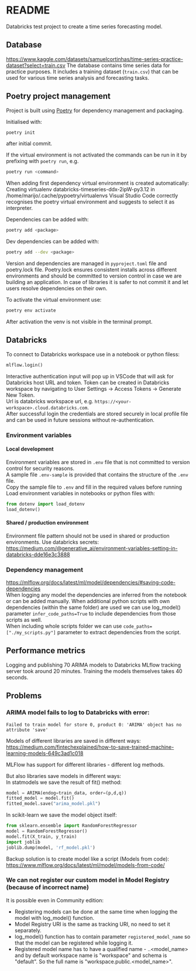 # README
Databricks test project to create a time series forecasting model.

## Database
https://www.kaggle.com/datasets/samuelcortinhas/time-series-practice-dataset?select=train.csv
The database contains time series data for practice purposes. It includes a training dataset (`train.csv`) that can be used for various time series analysis and forecasting tasks.

## Poetry project management
Project is built using [Poetry](https://python-poetry.org/) for dependency management and packaging.

Initialised with:
```bash
poetry init
```
after initial commit.

If the virtual environment is not activated the commands can be run in it by prefixing with `poetry run`, e.g.
```bash
poetry run <command>
```
When adding first dependency virtual environment is created automatically:
Creating virtualenv databricks-timeseries-ddx-2ipW-py3.12 in /home/marijo/.cache/pypoetry/virtualenvs
Visual Studio Code correctly recognises the poetry virtual environment and suggests to select it as interpreter.

Dependencies can be added with:
```bash
poetry add <package>
```
Dev dependencies can be added with:
```bash
poetry add --dev <package>
```

Version and dependencies are managed in `pyproject.toml` file and poetry.lock file. Poetry.lock ensures consistent installs across different environments and should be committed to version control in case we are building an application. In case of libraries it is safer to not commit it and let users resolve dependencies on their own.

To activate the virtual environment use:
```bash
poetry env activate
```
After activation the venv is not visible in the terminal prompt.

## Databricks
To connect to Databricks workspace use in a notebook or python filess:
```python
mlflow.login()
```
Interactive authentication input will pop up in VSCode that will ask for Databricks host URL and token.
Token can be created in Databricks workspace by navigating to User Settings -> Access Tokens -> Generate New Token.  
Url is databricks workspace url, e.g. `https://<your-workspace>.cloud.databricks.com`.  
After successful login the credentials are stored securely in local profile file and can be used in future sessions without re-authentication.

### Environment variables
#### Local development
Environment variables are stored in `.env` file that is not committed to version control for security reasons.  
A sample file `.env-sample` is provided that contains the structure of the `.env` file.  
Copy the sample file to `.env` and fill in the required values before running
Load environment variables in notebooks or python files with:
```python
from dotenv import load_dotenv
load_dotenv()
```
#### Shared / production environment
Environment file pattern should not be used in shared or production environments. Use databricks secrets:  
https://medium.com/@generative_ai/environment-variables-setting-in-databricks-dde16e3c3888

### Dependency management
https://mlflow.org/docs/latest/ml/model/dependencies/#saving-code-dependencies  
When logging any model the dependencies are inferred from the notebook or can be added manually. When additional python scripts with own dependencies (within the same folder) are used we can use log_model() parameter `infer_code_paths=True` to include dependencies from those scripts as well.  
When including whole scripts folder we can use `code_paths=["./my_scripts.py"]` parameter to extract dependencies from the script.

## Performance metrics
Logging and publishing 70 ARIMA models to Databricks MLflow tracking server took around 20 minutes. Training the models themselves takes 40 seconds.

## Problems
### ARIMA model fails to log to Databricks with error:
```
Failed to train model for store 0, product 0: 'ARIMA' object has no attribute 'save'
```
Models of different libraries are saved in different ways:
https://medium.com/fintechexplained/how-to-save-trained-machine-learning-models-649c3ad1c018

MLFlow has support for different libraries - different log methods.

But also libraries save models in different ways:  
In statmodels we save the result of fit() method:
```python
model = ARIMA(endog=train_data, order=(p,d,q))
fitted_model = model.fit()
fitted_model.save("arima_model.pkl")
```
In scikit-learn we save the model object itself:
```python
from sklearn.ensemble import RandomForestRegressor
model = RandomForestRegressor()
model.fit(X_train, y_train)
import joblib
joblib.dump(model, 'rf_model.pkl')
```

Backup solution is to create model like a script (Models from code):
https://www.mlflow.org/docs/latest/ml/model/models-from-code/

### We can not register our custom model in Model Registry (because of incorrect name)

It is possible even in Community edition:  
* Registering models can be done at the same time when logging the model with log_model() function.
* Model Registry URI is the same as tracking URI, no need to set it separately.
* log_model() function has to contain parameter `registered_model_name` so that the model can be registered while logging it.
* Registered model name has to have a qualified name - <workspace>.<schema>.<model_name> and by default workspace name is "workspace" and schema is "default". So the full name is "workspace.public.<model_name>".